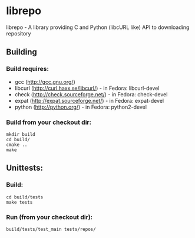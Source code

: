 # librepo

librepo - A library providing C and Python (libcURL like) API to downloading repository

## Building

### Build requires:

* gcc (http://gcc.gnu.org/)
* libcurl (http://curl.haxx.se/libcurl/) - in Fedora: libcurl-devel
* check (http://check.sourceforge.net/) - in Fedora: check-devel
* expat (http://expat.sourceforge.net/) - in Fedora: expat-devel
* python (http://python.org/) - in Fedora: python2-devel

### Build from your checkout dir:

    mkdir build
    cd build/
    cmake ..
    make

## Unittests:

### Build:
    cd build/tests
    make tests

### Run (from your checkout dir):
    build/tests/test_main tests/repos/

